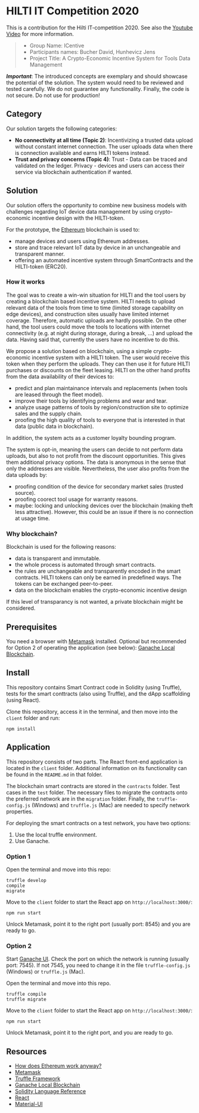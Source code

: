 # HILTI IT Competition 2020

This is a contribution for the Hilti IT-competition 2020. See also the [Youtube Video](https://youtu.be/3d117sKsYOw) for more information.
> * Group Name: ICentive
> * Participants names: Bucher David, Hunhevicz Jens
> * Project Title: A Crypto-Economic Incentive System for Tools Data Management

***Important***: The introduced concepts are exemplary and should showcase the potential of the solution. The system would need to be reviewed and tested carefully. We do not guarantee any functionality. Finally, the code is not secure. Do not use for production!

## Category
Our solution targets the following categories:

* **No connectivity at all time (Topic 2)**:
Incentivizing a trusted data upload without constant internet connection. The user uploads data when there is connection available and earns HILTI tokens instead.
* **Trust and privacy concerns (Topic 4)**: Trust - Data can be traced and validated on the ledger. Privacy - devices and users can access their service via blockchain authentication if wanted.

## Solution

Our solution offers the opportunity to combine new business models with challenges regarding IoT device data management by using crypto-economic incentive design with the HILTI-token.

For the prototype, the [Ethereum](https://ethereum.org/) blockchain is used to:
* manage devices and users using Ethereum addresses.
* store and trace relevant IoT data by device in an unchangeable and transparent manner.
* offering an automated incentive system through SmartContracts and the HILTI-token (ERC20).

### How it works

The goal was to create a win-win situation for HILTI and the tool users by creating a blockchain based incentive system. HILTI needs to upload relevant data of the tools from time to time (limited storage capability on edge devices), and construction sites usually have limited internet coverage. Therefore, automatic uploads are hardly possible. On the other hand, the tool users could move the tools to locations with internet connectivity (e.g. at night during storage, during a break, ...) and upload the data. Having said that, currently the users have no incentive to do this. 

We propose a solution based on blockchain, using a simple crypto-economic incentive system with a HILTI token. The user would receive this token when they perform the uploads. They can then use it for future HILTI purchases or discounts on the fleet leasing. HILTI on the other hand profits from the data availability of their devices to: 
* predict and plan maintainance intervals and replacements (when tools are leased through the fleet model).
* improve their tools by identifying problems and wear and tear.
* analyze usage patterns of tools by region/construction site to optimize sales and the supply chain.
* proofing the high quality of tools to everyone that is interested in that data (public data in blockchain).

In addition, the system acts as a customer loyalty bounding program.

The system is opt-in, meaning the users can decide to not perform data uploads, but also to not profit from the discount opportunities. This gives them additional privacy options. The data is anonymous in the sense that only the addresses are visible. Nevertheless, the user also profits from the data uploads by:
* proofing condition of the device for secondary market sales (trusted source).
* proofing coorect tool usage for warranty reasons.
* maybe: locking and unlocking devices over the blockchain (making theft less attractive). However, this could be an issue if there is no connection at usage time.

### Why blockchain?

Blockchain is used for the following reasons:
* data is transparent and immutable. 
* the whole process is automated through smart contracts.
* the rules are unchangeable and transparently encoded in the smart contracts. HILTI tokens can only be earned in predefined ways. The tokens can be exchanged peer-to-peer.
* data on the blockchain enables the crypto-economic incentive design

If this level of transparancy is not wanted, a private blockchain might be considered.

## Prerequisites

You need a browser with [Metamask](https://metamask.io/) installed. Optional but recommended for Option 2 of operating the application (see below): [Ganache Local Blockchain](http://truffleframework.com/ganache/).

## Install

This repository contains Smart Contract code in Solidity (using Truffle), tests for the smart conttracts (also using Truffle), and the dApp scaffolding (using React).

Clone this repository, access it in the terminal, and then move into the `client` folder and run:

```
npm install
```

## Application

This repository consists of two parts. The React front-end application is located in the `client` folder. Additional information on its functionality can be found in the `README.md` in that folder. 

The blockchain smart contracts are stored in the `contracts` folder. Test cases in the `test` folder. The necessary files to migrate the contracts onto the preferred network are in the `migration` folder. Finally, the `truffle-config.js` (Windows) and `truffle.js` (Mac) are needed to specify network properties.

For deploying the smart contracts on a test network, you have two options:

1. Use the local truffle environment.
2. Use Ganache.

### Option 1

Open the terminal and move into this repo:

```
truffle develop
compile
migrate
```
Move to the `client` folder to start the React app on `http://localhost:3000/`:

```
npm run start
```
Unlock Metamask, point it to the right port (usually port: 8545) and you are ready to go.

### Option 2

Start [Ganache UI](http://truffleframework.com/ganache/). Check the port on which the network is running (usually port: 7545). If not 7545, you need to change it in the file `truffle-config.js` (Windows) or `truffle.js` (Mac).

Open the terminal and move into this repo.

```
truffle compile
truffle migrate
```
Move to the `client` folder to start the React app on `http://localhost:3000/`:

```
npm run start
```
Unlock Metamask, point it to the right port, and you are ready to go.

## Resources

* [How does Ethereum work anyway?](https://medium.com/@preethikasireddy/how-does-ethereum-work-anyway-22d1df506369)
* [Metamask](https://metamask.io/)
* [Truffle Framework](http://truffleframework.com/)
* [Ganache Local Blockchain](http://truffleframework.com/ganache/)
* [Solidity Language Reference](http://solidity.readthedocs.io/en/v0.4.24/)
* [React](https://reactjs.org/)
* [Material-UI](https://material-ui.com/)
